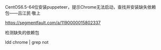 
CentOS6.5-64位安装puppeteer，提示Chrome无法启动，查找并安装缺失依赖包——吕江民·敬上

https://segmentfault.com/a/1190000015802337

检测缺失的依赖包

ldd chrome | grep not
